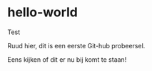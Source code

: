 # hello-world
Test

Ruud hier, dit is een eerste Git-hub probeersel.

Eens kijken of dit er nu bij komt te staan!
